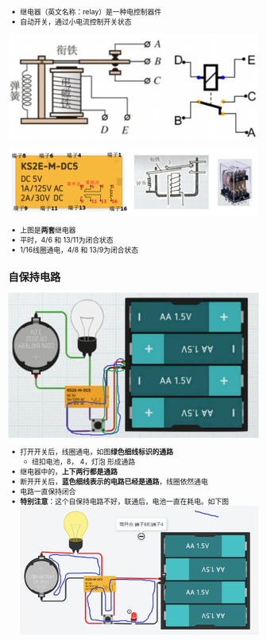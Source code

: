 - 继电器（英文名称：relay）是一种电控制器件
- 自动开关，通过小电流控制开关状态

![](../photo/Pasted%20image%2020231006113108.png)

![](../photo/Pasted%20image%2020221117121809.png)
- 上图是**两套**继电器
- 平时，4/6 和 13/11为闭合状态
- 1/16线圈通电，4/8 和 13/9为闭合状态

## 自保持电路
![](../photo/Pasted%20image%2020221117123439.png)
- 打开开关后，线圈通电，如图**绿色细线标识的通路**
	- 纽扣电池，8， 4，灯泡 形成通路
- 继电器中的，**上下两行都是通路**
- 断开开关后，**蓝色细线表示的电路已经是通路**，线圈依然通电
- 电路一直保持闭合
- **特别注意**：这个自保持电路不好，联通后，电池一直在耗电。如下图
![](../photo/Pasted%20image%2020230519174600.png)